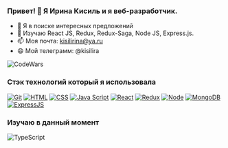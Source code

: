### Привет! 👋 Я Ирина Кисиль и я веб-разработчик.
- 🔭 Я в поиске интересных предложений
- 🌱 Изучаю React JS, Redux, Redux-Saga, Node JS, Express.js.
- 📫 Моя почта: kisilirina@ya.ru
- 😄 Мой телеграмм: @kisilira


![CodeWars](https://www.codewars.com/users/kisilirina/badges/large)

### Стэк технологий который я использовала
[![Git](https://shields.io/badge/-Git-f0efe7?logo=git&style=for-the-badge)](https://git-scm.com/)
[![HTML](https://shields.io/badge/-HTML5-E34F26?logo=html5&style=for-the-badge&logoColor=fff)](https://html5book.ru/html-html5/)
[![CSS](https://shields.io/badge/-CSS3-1572B6?logo=css3&style=for-the-badge&logoColor=fff)](https://html5book.ru/osnovy-css/)
[![Java Script](https://shields.io/badge/-Java_Script-F7DF1E?logo=javascript&style=for-the-badge&logoColor=222)](https://learn.javascript.ru/)
[![React](https://shields.io/badge/-React-282c34?logo=react&style=for-the-badge)](https://reactjs.org/)
[![Redux](https://shields.io/badge/-Redux-282c34?logo=redux&style=for-the-badge)](https://redux.js.org/)
[![Node](https://shields.io/badge/-Node-333?logo=node.js&style=for-the-badge)](https://nodejs.org/en/)
[![MongoDB](https://shields.io/badge/-MongoDB-f9fbfa?logo=MongoDB&style=for-the-badge)](https://www.mongodb.com/)
[![ExpressJS](https://img.shields.io/badge/-Express.js-333?logo=express&style=for-the-badge)](https://expressjs.com/ru/)

### Изучаю в данный момент

![TypeScript](https://img.shields.io/badge/TS-TypeScript-yellowgreen)
